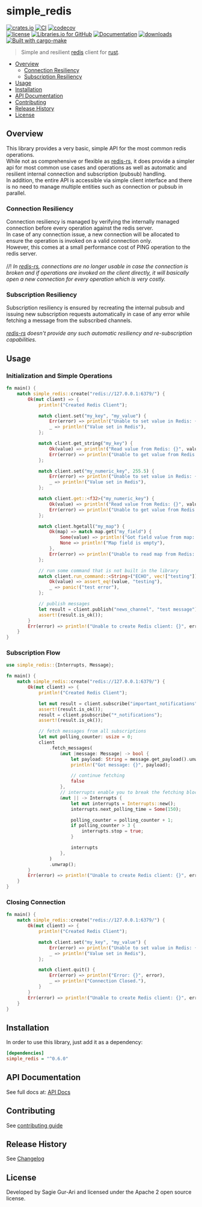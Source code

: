 # simple_redis

[![crates.io](https://img.shields.io/crates/v/simple_redis.svg)](https://crates.io/crates/simple_redis) [![CI](https://github.com/sagiegurari/simple_redis/workflows/CI/badge.svg?branch=master)](https://github.com/sagiegurari/simple_redis/actions) [![codecov](https://codecov.io/gh/sagiegurari/simple_redis/branch/master/graph/badge.svg)](https://codecov.io/gh/sagiegurari/simple_redis)<br>
[![license](https://img.shields.io/crates/l/simple_redis.svg)](https://github.com/sagiegurari/simple_redis/blob/master/LICENSE) [![Libraries.io for GitHub](https://img.shields.io/librariesio/github/sagiegurari/simple_redis.svg)](https://libraries.io/cargo/simple_redis) [![Documentation](https://docs.rs/simple_redis/badge.svg)](https://docs.rs/crate/simple_redis/) [![downloads](https://img.shields.io/crates/d/simple_redis.svg)](https://crates.io/crates/simple_redis)<br>
[![Built with cargo-make](https://sagiegurari.github.io/cargo-make/assets/badges/cargo-make.svg)](https://sagiegurari.github.io/cargo-make)

> Simple and resilient [redis](https://redis.io/) client for [rust](https://www.rust-lang.org/).

* [Overview](#overview)
    * [Connection Resiliency](#overview-connection)
    * [Subscription Resiliency](#overview-subscription)
* [Usage](#usage)
* [Installation](#installation)
* [API Documentation](https://sagiegurari.github.io/simple_redis/)
* [Contributing](.github/CONTRIBUTING.md)
* [Release History](CHANGELOG.md)
* [License](#license)

<a name="overview"></a>
## Overview
This library provides a very basic, simple API for the most common redis operations.<br>
While not as comprehensive or flexible as [redis-rs](https://crates.io/crates/redis),
it does provide a simpler api for most common use cases and operations as well as automatic and resilient internal connection
and subscription (pubsub) handling.<br>
In addition, the entire API is accessible via simple client interface and there is no need to manage multiple entities such as connection or pubsub in parallel.<br>

<a name="overview-connection"></a>
### Connection Resiliency
Connection resiliency is managed by verifying the internally managed connection before every operation against the redis server.<br>
In case of any connection issue, a new connection will be allocated to ensure the operation is invoked on a valid
connection only.<br>
However, this comes at a small performance cost of PING operation to the redis server.<br>
<br>
//!
*In [redis-rs](https://crates.io/crates/redis), connections are no longer usable in case the connection is broken and if operations are invoked
on the client directly, it will basically open a new connection for every operation which is very costly.*

<a name="overview-subscription"></a>
### Subscription Resiliency
Subscription resiliency is ensured by recreating the internal pubsub and issuing new subscription requests
automatically in case of any error while fetching a message from the subscribed channels.<br>
<br>
*[redis-rs](https://crates.io/crates/redis) doesn't provide any such automatic resiliency and re-subscription capabilities.*


<a name="usage"></a>
## Usage

### Initialization and Simple Operations

<!--{ "examples/init_and_simple_operations.rs" | lines: 3 | code: rust }-->
```rust
fn main() {
    match simple_redis::create("redis://127.0.0.1:6379/") {
        Ok(mut client) => {
            println!("Created Redis Client");

            match client.set("my_key", "my_value") {
                Err(error) => println!("Unable to set value in Redis: {}", error),
                _ => println!("Value set in Redis"),
            };

            match client.get_string("my_key") {
                Ok(value) => println!("Read value from Redis: {}", value),
                Err(error) => println!("Unable to get value from Redis: {}", error),
            };

            match client.set("my_numeric_key", 255.5) {
                Err(error) => println!("Unable to set value in Redis: {}", error),
                _ => println!("Value set in Redis"),
            };

            match client.get::<f32>("my_numeric_key") {
                Ok(value) => println!("Read value from Redis: {}", value),
                Err(error) => println!("Unable to get value from Redis: {}", error),
            };

            match client.hgetall("my_map") {
                Ok(map) => match map.get("my_field") {
                    Some(value) => println!("Got field value from map: {}", value),
                    None => println!("Map field is empty"),
                },
                Err(error) => println!("Unable to read map from Redis: {}", error),
            };

            // run some command that is not built in the library
            match client.run_command::<String>("ECHO", vec!["testing"]) {
                Ok(value) => assert_eq!(value, "testing"),
                _ => panic!("test error"),
            };

            // publish messages
            let result = client.publish("news_channel", "test message");
            assert!(result.is_ok());
        }
        Err(error) => println!("Unable to create Redis client: {}", error),
    }
}
```
<!--{ end }-->

### Subscription Flow

<!--{ "examples/subscription_flow.rs" | lines: 2 | code: rust }-->
```rust
use simple_redis::{Interrupts, Message};

fn main() {
    match simple_redis::create("redis://127.0.0.1:6379/") {
        Ok(mut client) => {
            println!("Created Redis Client");

            let mut result = client.subscribe("important_notifications");
            assert!(result.is_ok());
            result = client.psubscribe("*_notifications");
            assert!(result.is_ok());

            // fetch messages from all subscriptions
            let mut polling_counter: usize = 0;
            client
                .fetch_messages(
                    &mut |message: Message| -> bool {
                        let payload: String = message.get_payload().unwrap();
                        println!("Got message: {}", payload);

                        // continue fetching
                        false
                    },
                    // interrupts enable you to break the fetching blocking call
                    &mut || -> Interrupts {
                        let mut interrupts = Interrupts::new();
                        interrupts.next_polling_time = Some(150);

                        polling_counter = polling_counter + 1;
                        if polling_counter > 3 {
                            interrupts.stop = true;
                        }

                        interrupts
                    },
                )
                .unwrap();
        }
        Err(error) => println!("Unable to create Redis client: {}", error),
    }
}
```
<!--{ end }-->

### Closing Connection

<!--{ "examples/open_close_connection.rs" | lines: 3 | code: rust }-->
```rust
fn main() {
    match simple_redis::create("redis://127.0.0.1:6379/") {
        Ok(mut client) => {
            println!("Created Redis Client");

            match client.set("my_key", "my_value") {
                Err(error) => println!("Unable to set value in Redis: {}", error),
                _ => println!("Value set in Redis"),
            };

            match client.quit() {
                Err(error) => println!("Error: {}", error),
                _ => println!("Connection Closed."),
            }
        }
        Err(error) => println!("Unable to create Redis client: {}", error),
    }
}
```
<!--{ end }-->

<a name="installation"></a>
## Installation
In order to use this library, just add it as a dependency:

```ini
[dependencies]
simple_redis = "^0.6.0"
```

## API Documentation
See full docs at: [API Docs](https://sagiegurari.github.io/simple_redis/)

## Contributing
See [contributing guide](.github/CONTRIBUTING.md)

<a name="history"></a>
## Release History

See [Changelog](CHANGELOG.md)

<a name="license"></a>
## License
Developed by Sagie Gur-Ari and licensed under the Apache 2 open source license.
